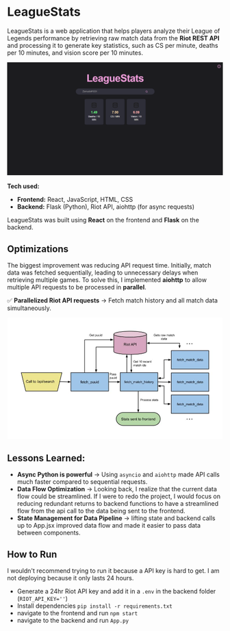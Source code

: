 # LeagueStats
LeagueStats is a web application that helps players analyze their League of Legends performance by retrieving raw match data from the **Riot REST API** and processing it to generate key statistics, such as CS per minute, deaths per 10 minutes, and vision score per 10 minutes.

![LeagueStats Preview](images/Preview.png)

**Tech used:**
- **Frontend:** React, JavaScript, HTML, CSS
- **Backend:** Flask (Python), Riot API, aiohttp (for async requests)

LeagueStats was built using **React** on the frontend and **Flask** on the backend.

## Optimizations
The biggest improvement was reducing API request time. Initially, match data was fetched sequentially, leading to unnecessary delays when retrieving multiple games. To solve this, I implemented **aiohttp** to allow multiple API requests to be processed in **parallel**.

✅ **Parallelized Riot API requests** → Fetch match history and all match data simultaneously. 

![Backend Data Flow](images/DataFlow.jpg)

## Lessons Learned:

- **Async Python is powerful** → Using `asyncio` and `aiohttp` made API calls much faster compared to sequential requests.
- **Data Flow Optimization** → Looking back, I realize that the current data flow could be streamlined. If I were to redo the project, I would focus on reducing redundant returns to backend functions to have a streamlined flow from the api call to the data being sent to the frontend.
- **State Management for Data Pipeline** → lifting state and backend calls up to App.jsx improved data flow and made it easier to pass data between components.

## How to Run

I wouldn't recommend trying to run it because a API key is hard to get. I am not deploying because it only lasts 24 hours.

- Generate a 24hr Riot API key and add it in a `.env` in the backend folder (`RIOT_API_KEY=''`)
- Install dependencies `pip install -r requirements.txt`
- navigate to the frontend and run `npm start`
- navigate to the backend and run `App.py`